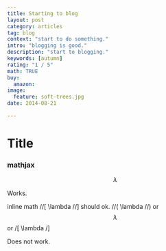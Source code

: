 ```yaml
---
title: Starting to blog
layout: post
category: articles
tag: blog
context: "start to do something."
intro: "blogging is good."
description: "start to blogging."
keywords: [autumn]
rating: "1 / 5"
math: TRUE
buy:
  amazon: 
image:
  feature: soft-trees.jpg
date: 2014-08-21

---
```


# Title


### mathjax

$$\lambda$$

Works.

inline math //[ \lambda //] should ok. //( \lambda //)  or $$\lambda$$ or /[ \lambda /]

Does not work.